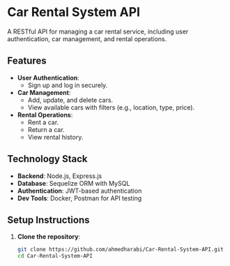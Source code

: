 # Car Rental System API

A RESTful API for managing a car rental service, including user authentication, car management, and rental operations.

## Features

- **User Authentication**:
  - Sign up and log in securely.
- **Car Management**:
  - Add, update, and delete cars.
  - View available cars with filters (e.g., location, type, price).
- **Rental Operations**:
  - Rent a car.
  - Return a car.
  - View rental history.

## Technology Stack

- **Backend**: Node.js, Express.js  
- **Database**: Sequelize ORM with MySQL
- **Authentication**: JWT-based authentication  
- **Dev Tools**: Docker, Postman for API testing  

## Setup Instructions

1. **Clone the repository**:
   ```bash
   git clone https://github.com/ahmedharabi/Car-Rental-System-API.git
   cd Car-Rental-System-API
